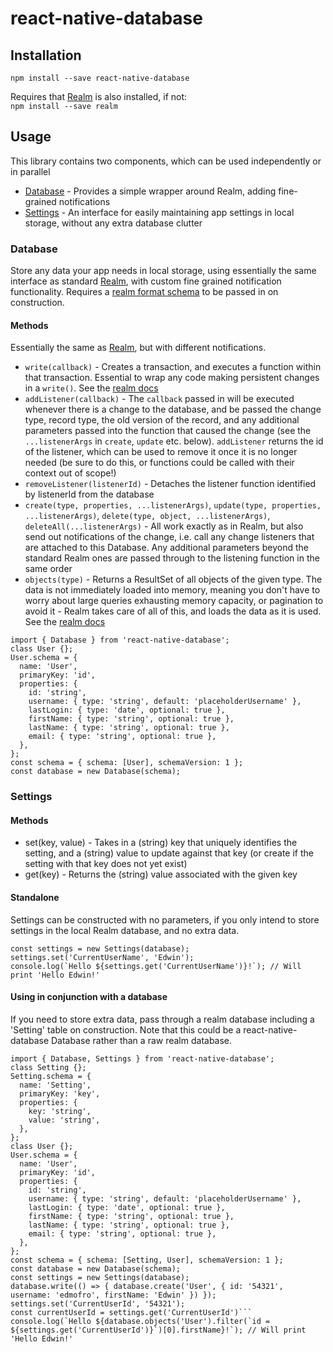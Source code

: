 # react-native-database

## Installation
`npm install --save react-native-database`

Requires that [Realm](http://realm.io) is also installed, if not:  
`npm install --save realm`

## Usage
This library contains two components, which can be used independently or in parallel
* [Database](#database) - Provides a simple wrapper around Realm, adding fine-grained notifications
* [Settings](#settings) - An interface for easily maintaining app settings in local storage, without any extra database clutter

### Database

Store any data your app needs in local storage, using essentially the same interface as standard [Realm](https://realm.io/docs/javascript/latest/), with custom fine grained notification functionality.
Requires a [realm format schema](https://realm.io/docs/javascript/latest/#models) to be passed in on construction.

#### Methods
Essentially the same as [Realm](https://realm.io/docs/javascript/latest/), but with different notifications.

* `write(callback)` - Creates a transaction, and executes a function within that transaction. Essential to wrap any code making persistent changes in a `write()`. See the [realm docs](https://realm.io/docs/javascript/latest/#writes)
* `addListener(callback)` - The `callback` passed in will be executed whenever there is a change to the database, and be passed the change type, record type, the old version of the record, and any additional parameters passed into the function that caused the change (see the `...listenerArgs` in `create`, `update` etc. below). `addListener` returns the id of the listener, which can be used to remove it once it is no longer needed (be sure to do this, or functions could be called with their context out of scope!)
* `removeListener(listenerId)` - Detaches the listener function identified by listenerId from the database
* `create(type, properties, ...listenerArgs)`, `update(type, properties, ...listenerArgs)`, `delete(type, object, ...listenerArgs)`, `deleteAll(...listenerArgs)` - All work exactly as in Realm, but also send out notifications of the change, i.e. call any change listeners that are attached to this Database. Any additional parameters beyond the standard Realm ones are passed through to the listening function in the same order
* `objects(type)` - Returns a ResultSet of all objects of the given type. The data is not immediately loaded into memory, meaning you don't have to worry about large queries exhausting memory capacity, or pagination to avoid it - Realm takes care of all of this, and loads the data as it is used. See the [realm docs](https://realm.io/docs/javascript/latest/#queries)

```
import { Database } from 'react-native-database';
class User {};
User.schema = {
  name: 'User',
  primaryKey: 'id',
  properties: {
    id: 'string',
    username: { type: 'string', default: 'placeholderUsername' },
    lastLogin: { type: 'date', optional: true },
    firstName: { type: 'string', optional: true },
    lastName: { type: 'string', optional: true },
    email: { type: 'string', optional: true },
  },
};
const schema = { schema: [User], schemaVersion: 1 };
const database = new Database(schema);
```


### Settings

#### Methods
* set(key, value) - Takes in a (string) key that uniquely identifies the setting, and a (string) value to update against that key (or create if the setting with that key does not yet exist)
* get(key) - Returns the (string) value associated with the given key

#### Standalone
Settings can be constructed with no parameters, if you only intend to store settings in the local Realm database, and no extra data.

```
const settings = new Settings(database);
settings.set('CurrentUserName', 'Edwin');
console.log(`Hello ${settings.get('CurrentUserName')}!`); // Will print 'Hello Edwin!'
```

#### Using in conjunction with a database
If you need to store extra data, pass through a realm database including a 'Setting' table on construction. Note that this could be a react-native-database Database rather than a raw realm database.

```
import { Database, Settings } from 'react-native-database';
class Setting {};
Setting.schema = {
  name: 'Setting',
  primaryKey: 'key',
  properties: {
    key: 'string',
    value: 'string',
  },
};
class User {};
User.schema = {
  name: 'User',
  primaryKey: 'id',
  properties: {
    id: 'string',
    username: { type: 'string', default: 'placeholderUsername' },
    lastLogin: { type: 'date', optional: true },
    firstName: { type: 'string', optional: true },
    lastName: { type: 'string', optional: true },
    email: { type: 'string', optional: true },
  },
};
const schema = { schema: [Setting, User], schemaVersion: 1 };
const database = new Database(schema);
const settings = new Settings(database);
database.write(() => { database.create('User', { id: '54321', username: 'edmofro', firstName: 'Edwin' }) });
settings.set('CurrentUserId', '54321');
const currentUserId = settings.get('CurrentUserId')```
console.log(`Hello ${database.objects('User').filter(`id = ${settings.get('CurrentUserId')}`)[0].firstName}!`); // Will print 'Hello Edwin!'
```
